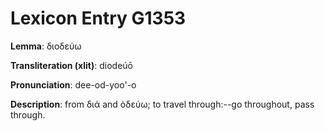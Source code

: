 # Lexicon Entry G1353

**Lemma**: διοδεύω

**Transliteration (xlit)**: diodeúō

**Pronunciation**: dee-od-yoo'-o

**Description**:
from διά and ὁδεύω; to travel through:--go throughout, pass through.
